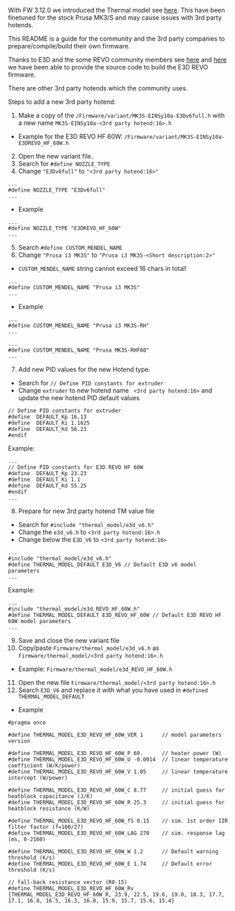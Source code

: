 With FW 3.12.0 we introduced the Thermal model see [here](https://blog.prusa3d.com/mk3s-3-12-beta-firmware-new-thermal-model-protection-and-blob-detection_71230).
This have been finetuned for the stock Prusa MK3/S and may cause issues with 3rd party hotends.

This README is a guide for the community and the 3rd party companies to prepare/compile/build their own firmware.

Thanks to E3D and the some REVO community members see [here](https://github.com/prusa3d/Prusa-Firmware/issues/4105) and [here](https://github.com/prusa3d/Prusa-Firmware/issues/3636) we have been able to provide the source code to build the E3D REVO firmware.

There are other 3rd party hotends which the community uses.

Steps to add a new 3rd party hotend:

1. Make a copy of the `/Firmware/variant/MK3S-EINSy10a-E3Dv6full.h` with a new name `MK3S-EINSy10a-<3rd party hotend:16>.h`
  - Example for the E3D REVO HF 60W: `/Firmware/variant/MK3S-EINSy10a-E3DREVO_HF_60W.h`
2. Open the new variant file.
3. Search for `#define NOZZLE_TYPE`
4. Change `"E3Dv6full"` to  `"<3rd party hotend:16>"`
  ```
  ...
  #define NOZZLE_TYPE "E3Dv6full"
  ...
  ```
  - Example
  ```
  ...
  #define NOZZLE_TYPE "E3DREVO_HF_60W"
  ...
  ```
5. Search `#define CUSTOM_MENDEL_NAME`
6. Change  `"Prusa i3 MK3S"` to `"Prusa i3 MK3S-<Short description:2>"`
  - `CUSTOM_MENDEL_NAME` string cannot exceed 16 chars in total!
  ```
  ...
  #define CUSTOM_MENDEL_NAME "Prusa i3 MK3S"
  ...
  ```
  - Example
  ```
  ...
#define CUSTOM_MENDEL_NAME "Prusa i3 MK3S-RH"
  ...
  ```
  ```
  ...
#define CUSTOM_MENDEL_NAME "Prusa MK3S-RHF60"
  ...
  ```
7. Add new PID values for the new Hotend type.
  - Search for `// Define PID constants for extruder`
  - Change `extruder` to new hotend name ` <3rd party hotend:16>` and update the new hotend PID default values
  ```
  // Define PID constants for extruder
  #define  DEFAULT_Kp 16.13
  #define  DEFAULT_Ki 1.1625
  #define  DEFAULT_Kd 56.23
  #endif
  ```
Example:
  ```
  ...
  // Define PID constants for E3D REVO HF 60W
  #define  DEFAULT_Kp 23.23
  #define  DEFAULT_Ki 1.1
  #define  DEFAULT_Kd 55.25
  #endif
  ...
  ```
8. Prepare for new 3rd party hotend TM value file
  - Search for `#include "thermal_model/e3d_v6.h"`
  - Change the `e3d_v6.h` to `<3rd party hotend:16>.h`
  - Change below the `E3D_V6` to `<3rd party hotend:16>`
  ```
  ...
  #include "thermal_model/e3d_v6.h"
  #define THERMAL_MODEL_DEFAULT E3D_V6 // Default E3D v6 model parameters
  ...
  ```
  Example:

  ```
  ...
  #include "thermal_model/e3d_REVO_HF_60W.h"
  #define THERMAL_MODEL_DEFAULT E3D_REVO_HF_60W // Default E3D REVO HF 60W model parameters
  ...
  ```
9. Save and close the new variant file
10. Copy/paste `Firmware/thermal_model/e3d_v6.h` as `Firmware/thermal_model/<3rd party hotend:16>.h`
  - Example: `Firmware/thermal_model/e3d_REVO_HF_60W.h`
11. Open the new file `Firmware/thermal_model/<3rd party hotend:16>.h`
12. Search `E3D_V6` and replace it with what you have used in `#defined THERMAL_MODEL_DEFAULT`
  - Example
  ```
  #pragma once

  #define THERMAL_MODEL_E3D_REVO_HF_60W_VER 1      // model parameters version

  #define THERMAL_MODEL_E3D_REVO_HF_60W_P 60.      // heater power (W)
  #define THERMAL_MODEL_E3D_REVO_HF_60W_U -0.0014  // linear temperature coefficient (W/K/power)
  #define THERMAL_MODEL_E3D_REVO_HF_60W_V 1.05     // linear temperature intercept (W/power)

  #define THERMAL_MODEL_E3D_REVO_HF_60W_C 8.77     // initial guess for heatblock capacitance (J/K)
  #define THERMAL_MODEL_E3D_REVO_HF_60W_R 25.3     // initial guess for heatblock resistance (K/W)

  #define THERMAL_MODEL_E3D_REVO_HF_60W_fS 0.15    // sim. 1st order IIR filter factor (f=100/27)
  #define THERMAL_MODEL_E3D_REVO_HF_60W_LAG 270    // sim. response lag (ms, 0-2160)

  #define THERMAL_MODEL_E3D_REVO_HF_60W_W 1.2      // Default warning threshold (K/s)
  #define THERMAL_MODEL_E3D_REVO_HF_60W_E 1.74     // Default error threshold (K/s)

  // fall-back resistance vector (R0-15)
  #define THERMAL_MODEL_E3D_REVO_HF_60W_Rv {THERMAL_MODEL_E3D_REVO_HF_60W_R, 23.9, 22.5, 19.6, 19.0, 18.3, 17.7, 17.1, 16.8, 16.5, 16.3, 16.0, 15.9, 15.7, 15.6, 15.4}

```
